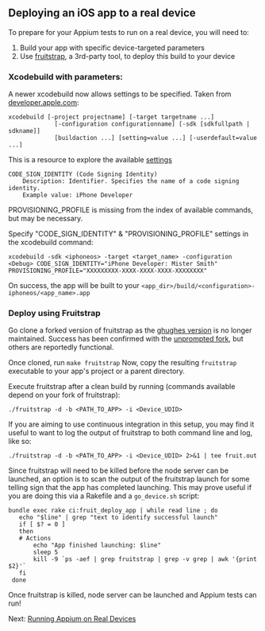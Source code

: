 ## Deploying an iOS app to a real device

To prepare for your Appium tests to run on a real device, you will need to:

1. Build your app with specific device-targeted parameters
1. Use [fruitstrap](https://github.com/ghughes/fruitstrap), a 3rd-party tool,
 to deploy this build to your device

### Xcodebuild with parameters:
A newer xcodebuild now allows settings to be specified. Taken from [developer.apple.com](https://developer.apple.com/library/mac/#documentation/Darwin/Reference/ManPages/man1/xcodebuild.1.html):

```center
xcodebuild [-project projectname] [-target targetname ...]
             [-configuration configurationname] [-sdk [sdkfullpath | sdkname]]
             [buildaction ...] [setting=value ...] [-userdefault=value ...]
```

This is a resource to explore the available [settings](https://developer.apple.com/library/mac/#documentation/DeveloperTools/Reference/XcodeBuildSettingRef/1-Build_Setting_Reference/build_setting_ref.html#//apple_ref/doc/uid/TP40003931-CH3-DontLinkElementID_10)

```center
CODE_SIGN_IDENTITY (Code Signing Identity)
    Description: Identifier. Specifies the name of a code signing identity.
    Example value: iPhone Developer
```

PROVISIONING_PROFILE is missing from the index of available commands,
but may be necessary.

Specify "CODE_SIGN_IDENTITY" & "PROVISIONING_PROFILE" settings in the
xcodebuild command:

```center
xcodebuild -sdk <iphoneos> -target <target_name> -configuration <Debug> CODE_SIGN_IDENTITY="iPhone Developer: Mister Smith" PROVISIONING_PROFILE="XXXXXXXXX-XXXX-XXXX-XXXX-XXXXXXXX"
```

On success, the app will be built to your ```<app_dir>/build/<configuration>-iphoneos/<app_name>.app```

### Deploy using Fruitstrap

Go clone a forked version of fruitstrap as the [ghughes version](https://github.com/ghughes/fruitstrap)
is no longer maintained. Success has been confirmed with the [unprompted fork](https://github.com/unprompted/fruitstrap),
but others are reportedly functional.

Once cloned, run `make fruitstrap`
Now, copy the resulting `fruitstrap` executable to your app's project or a
parent directory.

Execute fruitstrap after a clean build by running (commands available depend
on your fork of fruitstrap):

```center
./fruitstrap -d -b <PATH_TO_APP> -i <Device_UDID>
```

If you are aiming to use continuous integration in this setup,
you may find it useful to want to log the output of fruitstrap to both
command line and log, like so:

```center
./fruitstrap -d -b <PATH_TO_APP> -i <Device_UDID> 2>&1 | tee fruit.out
```

Since fruitstrap will need to be killed before the node server can be
launched, an option is to scan the output of the fruitstrap launch for some
telling sign that the app has completed launching. This may prove useful if
you are doing this via a Rakefile and a ``go_device.sh`` script:

```center
bundle exec rake ci:fruit_deploy_app | while read line ; do
   echo "$line" | grep "text to identify successful launch"
   if [ $? = 0 ]
   then
   # Actions
       echo "App finished launching: $line"
       sleep 5
       kill -9 `ps -aef | grep fruitstrap | grep -v grep | awk '{print $2}'`
   fi
 done
```

Once fruitstrap is killed, node server can be launched and Appium tests can run!

Next: [Running Appium on Real Devices](real-devices.md)
